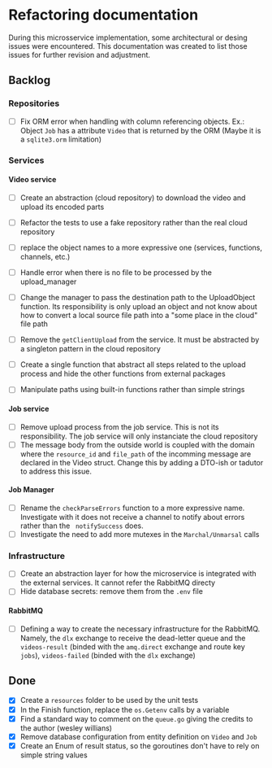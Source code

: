 # Refactoring documentation

During this microsservice implementation, some architectural or desing issues were encountered. 
This documentation was created to list those issues for further revision and adjustment.

## Backlog

### Repositories
- [ ] Fix ORM error when handling with column referencing objects. Ex.: Object `Job` has a attribute `Video` that is returned by the ORM (Maybe it is a `sqlite3.orm` limitation)

### Services

#### Video service
- [ ] Create an abstraction (cloud repository) to download the video and upload its encoded parts
- [ ] Refactor the tests to use a fake repository rather than the real cloud repository
- [ ] replace the object names to a more expressive one (services, functions, channels, etc.)
- [ ] Handle error when there is no file to be processed by the upload_manager
- [ ] Change the manager to pass the destination path to the UploadObject function. Its responsibility is only upload an object and not know about how to convert a local source file path into a "some place in the cloud" file path
- [ ] Remove the `getClientUpload` from the service. It must be abstracted by a singleton pattern in the cloud repository
- [ ] Create a single function that abstract all steps related to the upload process and hide the other functions from external packages
- [ ] Manipulate paths using built-in functions rather than simple strings


#### Job service
- [ ] Remove upload process from the job service. This is not its responsibility. The job service will only instanciate the cloud repository
- [ ] The message body from the outside world is coupled with the domain where the `resource_id` and `file_path` of the incomming message are declared in the Video struct. Change this by adding a DTO-ish or tadutor to address this issue.

#### Job Manager
- [ ] Rename the `checkParseErrors` function to a more expressive name. Investigate with it does not receive a channel to notify about errors rather than the ` notifySuccess`  does.
- [ ] Investigate the need to add more mutexes in the `Marchal/Unmarsal` calls

### Infrastructure

- [ ] Create an abstraction layer for how the microservice is integrated with the external services. It cannot refer the RabbitMQ directy
- [ ] Hide database secrets: remove them from the `.env` file

#### RabbitMQ

- [ ] Defining a way to create the necessary infrastructure for the RabbitMQ. Namely, the `dlx` exchange to receive the dead-letter queue and the `videos-result` (binded with the `amq.direct` exchange and route key `jobs`), `videos-failed` (binded with the `dlx` exchange)

## Done

- [x] Create a `resources` folder to be used by the unit tests
- [x] In the Finish function, replace the `os.Getenv` calls by a variable
- [x] Find a standard way to comment on the `queue.go` giving the credits to the author (wesley willians)
- [x] Remove database configuration from entity definition on `Video` and `Job`
- [x] Create an Enum of result status, so the goroutines don't have to rely on simple string values